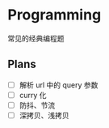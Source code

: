 # Programming

常见的经典编程题

## Plans

- [ ] 解析 url 中的 query 参数
- [ ] curry 化
- [ ] 防抖、节流
- [ ] 深拷贝、浅拷贝
